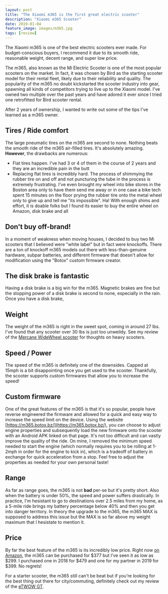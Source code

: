 ```yaml
---
layout: post
title: "The Xiaomi m365 is the first great electric scooter"
description: "Xiaomi m365 Scooter"
date: 2019-01-04
feature_image: images/m365.jpg
tags: [review]
---
```

The Xiaomi m365 is one of the best electric scooters ever made.  For budget-conscious buyers, I recommend it due to its smooth ride, reasonable weight, decent range, and super low price.

<!--more-->

The m365, also known as the Mi Electric Scooter is one of the most popular scooters on the market. In fact, it was chosen by Bird as the starting scooter model for their rental fleet, likely due to their reliability and quality. The popularity of the m365 no doubt kickstarted the scooter industry into gear, spawning all kinds of competitors trying to live up to the Xiaomi model. I've owned two multiple over the past years and have adored it ever since I tried one retrofitted for Bird scooter rental.

After 2 years of ownership, I wanted to write out some of the tips I've learned as a m365 owner.

## Tires / Ride comfort
The large pneumatic tires on the m365 are second to none. Nothing beats the smooth ride of the m365 air-filled tires. It's absolutely amazing. **However**, the drawbacks are numerous:
 * Flat tires happen. I've had 3 or 4 of them in the course of 2 years and they are an incredible pain in the butt
 * Replacing flat tires is incredibly hard. The process of shimmying the rubber tire on and off and not puncturing the tube in the process is extremely frustrating. I've even brought my wheel into bike stores in the Boston area only to have them send me away or in one case a bike tech spent 15 minutes on the floor prying the rubber tire onto the metal wheel only to give up and tell me "its impossible". Ha! With enough shims and effort, it is doable folks but I found its easier to buy the entire wheel on Amazon, disk brake and all

## Don't buy off-brand!
In a moment of weakness when moving houses, I decided to buy two Mi scooters that I believed were "white label" but in fact were knockoffs. There are a ton of knockoff m365 models out there with less-than-genuine hardware, subpar batteries, and different firmware that doesn't allow for modification using the "Botox" custom firmware creator.

## The disk brake is fantastic
Having a disk brake is a big win for the m365. Magnetic brakes are fine but the stopping power of a disk brake is second to none, especially in the rain. Once you have a disk brake,

## Weight
The weight of the m365 is right in the sweet spot, coming in around 27 lbs. I've found that any scooter over 30 lbs is just too unweildy. See my review of the [Mercane WideWheel scooter](/WideWheel) for thoughts on heavy scooters.

## Speed / Power
The speed of the m365 is definitely one of the downsides. Capped at 15mph is a bit disappointing once you get used to the scooter. Thankfully, the scooter supports custom firmwares that allow you to increase the speed!

## Custom firmware
One of the great features of the m365 is that it's so popular, people have reverse engineered the firmware and allowed for a quick and easy way to increase the speed limit on the device. Using the website [https://m365.botox.bz/](https://m365.botox.bz/), you can choose to adjust engine properties and subsequently load the new firmware onto the scooter with an Android APK linked on that page. It's not too difficult and can vastly improve the quality of the ride. On mine, I removed the minimum speed needed to start the engine (which normally requires you to be rolling at 1-2mph in order for the engine to kick in), which is a tradeoff of battery in exchange for quick acceleration from a stop. Feel free to adjust the properties as needed for your own personal taste!

## Range
As far as range goes, the m365 is not **bad** per-se but it's pretty short. Also when the battery is under 50%, the speed and power suffers drastically. In practice, I'm hesistant to go to destinations over 2.5 miles from my home, as a 5-mile ride brings my battery percentage below 40% and then you get into danger territory. In theory the upgrade to the m365, the m365 MAX is supposed to address this issue but the MAX is so far above my weight maximum that I hesistate to mention it.

## Price
By far the best feature of the m365 is its incredibly low price. Right now [on Amazon](https://www.amazon.com/Xiaomi-Electric-Long-range-Fold-n-Carry-Ultra-Lightweight/dp/B076KKX4BC), the m365 can be purchased for $377 but I've seen it as low as $299. I purchased one in 2018 for $479 and one for my partner in 2019 for $399. No regrets!

For a starter scooter, the m365 still can't be beat but if you're looking for the best thing out there for city/commuting, definitely check out my review of the [eTWOW GT](/eTWOW-GT).
